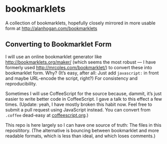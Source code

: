 # bookmarklets
A collection of bookmarklets, hopefully closely mirrored in more usable form at http://alanhogan.com/bookmarklets

## Converting to Bookmarklet Form

I will use an online bookmarklet generator like <http://bookmarklets.org/maker/> (which seems the most robust — I have formerly used <http://mrcoles.com/bookmarklet/>) to convert these into bookmarklet form. Why? (It’s easy, after all: Just add `javascript:` in front and maybe URL-encode the script, right?) For consistency and reproducibility. 

Sometimes I will use CoffeeScript for the source because, dammit, it’s just easier to write better code in CoffeeScript. I gave a talk to this effect a few times. (Update: yeah, I have mostly broken this habit now. Feel free to submit a pull request using JavaScript instead. You can convert from `.coffee` dead-easy at [coffeescript.org](http://coffeescript.org).)

This repo is here largely so I can have one source of truth: The files in this reposititory. (The alternative is bouncing between bookmarklet and more readable formats, which is less than ideal, and which loses comments.)
